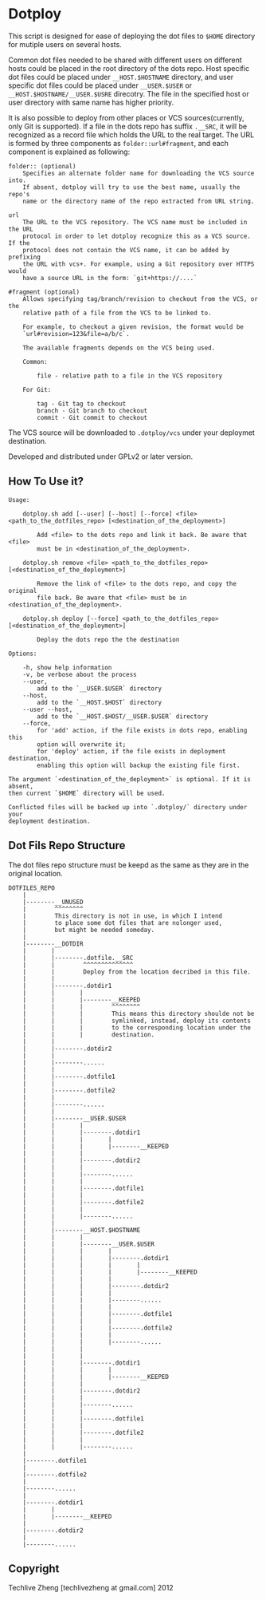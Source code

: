 Dotploy
=======

This script is designed for ease of deploying the dot files to `$HOME` directory
for mutiple users on several hosts.

Common dot files needed to be shared with different users on different hosts
could be placed in the root directory of the dots repo. Host specific dot files
could be placed under `__HOST.$HOSTNAME` directory, and user specific dot files
could be placed under `__USER.$USER` or `__HOST.$HOSTNAME/__USER.$USRE`
direcotry. The file in the specified host or user directory with same name has
higher priority.

It is also possible to deploy from other places or VCS sources(currently, only
Git is supported). If a file in the dots repo has suffix `.__SRC`, it will be
recognized as a record file which holds the URL to the real target. The URL is
formed by three components as `folder::url#fragment`, and each component is
explained as following:

    folder:: (optional)
        Specifies an alternate folder name for downloading the VCS source into.
        If absent, dotploy will try to use the best name, usually the repo's
        name or the directory name of the repo extracted from URL string.

    url
        The URL to the VCS repository. The VCS name must be included in the URL
        protocol in order to let dotploy recognize this as a VCS source. If the
        protocol does not contain the VCS name, it can be added by prefixing
        the URL with vcs+. For example, using a Git repository over HTTPS would
        have a source URL in the form: `git+https://....`

    #fragment (optional)
        Allows specifying tag/branch/revision to checkout from the VCS, or the
        relative path of a file from the VCS to be linked to.

        For example, to checkout a given revision, the format would be
        `url#revision=123&file=a/b/c`.

        The available fragments depends on the VCS being used.

        Common:

            file - relative path to a file in the VCS repository

        For Git:

            tag - Git tag to checkout
            branch - Git branch to checkout
            commit - Git commit to checkout

The VCS source will be downloaded to `.dotploy/vcs` under your deploymet
destination.

Developed and distributed under GPLv2 or later version.

How To Use it?
--------------

    Usage:

        dotploy.sh add [--user] [--host] [--force] <file> <path_to_the_dotfiles_repo> [<destination_of_the_deployment>]

            Add <file> to the dots repo and link it back. Be aware that <file>
            must be in <destination_of_the_deployment>.

        dotploy.sh remove <file> <path_to_the_dotfiles_repo> [<destination_of_the_deployment>]

            Remove the link of <file> to the dots repo, and copy the original
            file back. Be aware that <file> must be in <destination_of_the_deployment>.

        dotploy.sh deploy [--force] <path_to_the_dotfiles_repo> [<destination_of_the_deployment>]

            Deploy the dots repo the the destination

    Options:

        -h, show help information
        -v, be verbose about the process
        --user,
            add to the `__USER.$USER` directory
        --host,
            add to the `__HOST.$HOST` directory
        --user --host,
            add to the `__HOST.$HOST/__USER.$USER` directory
        --force,
            for 'add' action, if the file exists in dots repo, enabling this
            option will overwrite it;
            for 'deploy' action, if the file exists in deployment destination,
            enabling this option will backup the existing file first.

    The argument `<destination_of_the_deployment>` is optional. If it is absent,
    then current `$HOME` directory will be used.

    Conflicted files will be backed up into `.dotploy/` directory under your
    deployment destination.

Dot Fils Repo Structure
----------------------

The dot files repo structure must be keepd as the same as they are in the
original location.

    DOTFILES_REPO
        |
        |--------__UNUSED
        |        ^^^^^^^^
        |        This directory is not in use, in which I intend
        |        to place some dot files that are nolonger used,
        |        but might be needed someday.
        |
        |--------__DOTDIR
        |       |
        |       |--------.dotfile.__SRC
        |       |        ^^^^^^^^^^^^^^
        |       |        Deploy from the location decribed in this file.
        |       |
        |       |--------.dotdir1
        |       |       |
        |       |       |--------__KEEPED
        |       |       |        ^^^^^^^^
        |       |       |        This means this directory shoulde not be
        |       |       |        symlinked, instead, deploy its contents
        |       |       |        to the corresponding location under the
        |       |       |        destination.
        |       |
        |       |--------.dotdir2
        |       |
        |       |--------......
        |       |
        |       |--------.dotfile1
        |       |
        |       |--------.dotfile2
        |       |
        |       |--------......
        |       |
        |       |--------__USER.$USER
        |       |       |
        |       |       |--------.dotdir1
        |       |       |       |
        |       |       |       |--------__KEEPED
        |       |       |
        |       |       |--------.dotdir2
        |       |       |
        |       |       |--------......
        |       |       |
        |       |       |--------.dotfile1
        |       |       |
        |       |       |--------.dotfile2
        |       |       |
        |       |       |--------......
        |       |
        |       |--------__HOST.$HOSTNAME
        |       |       |
        |       |       |--------__USER.$USER
        |       |       |       |
        |       |       |       |--------.dotdir1
        |       |       |       |       |
        |       |       |       |       |--------__KEEPED
        |       |       |       |
        |       |       |       |--------.dotdir2
        |       |       |       |
        |       |       |       |--------......
        |       |       |       |
        |       |       |       |--------.dotfile1
        |       |       |       |
        |       |       |       |--------.dotfile2
        |       |       |       |
        |       |       |       |--------......
        |       |       |
        |       |       |
        |       |       |--------.dotdir1
        |       |       |       |
        |       |       |       |--------__KEEPED
        |       |       |
        |       |       |--------.dotdir2
        |       |       |
        |       |       |--------......
        |       |       |
        |       |       |--------.dotfile1
        |       |       |
        |       |       |--------.dotfile2
        |       |       |
        |       |       |--------......
        |
        |--------.dotfile1
        |
        |--------.dotfile2
        |
        |--------......
        |
        |--------.dotdir1
        |       |
        |       |--------__KEEPED
        |
        |--------.dotdir2
        |
        |--------......

Copyright
---------

Techlive Zheng [techlivezheng at gmail.com] 2012
